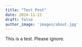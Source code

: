 ```yaml
---
title: "Test Post"
date: 2024-11-22
draft: false
author_image: 'images/about.jpg'
---
```


This is a test. Please ignore.